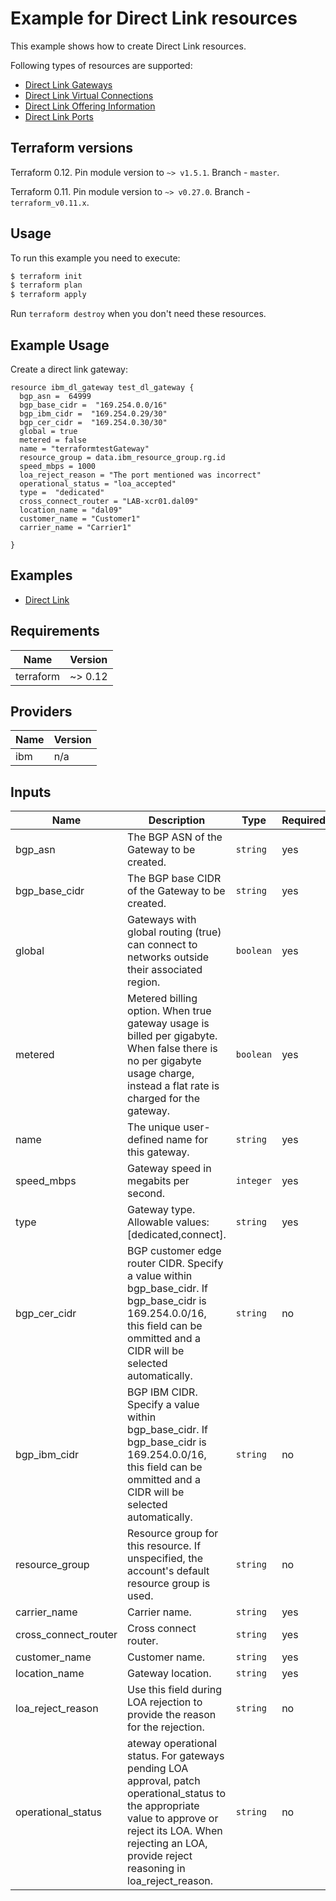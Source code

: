 # Example for Direct Link resources

This example shows how to create Direct Link resources.

Following types of resources are supported:

* [Direct Link Gateways](https://cloud.ibm.com/docs/terraform)
* [Direct Link Virtual Connections](https://cloud.ibm.com/docs/terraform)
* [Direct Link Offering Information](https://cloud.ibm.com/docs/terraform)
* [Direct Link Ports](https://cloud.ibm.com/docs/terraform)


## Terraform versions

Terraform 0.12. Pin module version to `~> v1.5.1`. Branch - `master`.

Terraform 0.11. Pin module version to `~> v0.27.0`. Branch - `terraform_v0.11.x`.

## Usage

To run this example you need to execute:

```bash
$ terraform init
$ terraform plan
$ terraform apply
```

Run `terraform destroy` when you don't need these resources.

## Example Usage

Create a direct link gateway:

```hcl
resource ibm_dl_gateway test_dl_gateway {
  bgp_asn =  64999
  bgp_base_cidr =  "169.254.0.0/16"
  bgp_ibm_cidr =  "169.254.0.29/30"
  bgp_cer_cidr =  "169.254.0.30/30"
  global = true 
  metered = false
  name = "terraformtestGateway"
  resource_group = data.ibm_resource_group.rg.id
  speed_mbps = 1000 
  loa_reject_reason = "The port mentioned was incorrect"
  operational_status = "loa_accepted"
  type =  "dedicated" 
  cross_connect_router = "LAB-xcr01.dal09"
  location_name = "dal09"
  customer_name = "Customer1" 
  carrier_name = "Carrier1"

}   
```

## Examples

* [ Direct Link ](https://github.com/IBM-Cloud/terraform-provider-ibm/tree/master/examples/ibm-direct-link)

<!-- BEGINNING OF PRE-COMMIT-TERRAFORM DOCS HOOK -->
## Requirements

| Name | Version |
|------|---------|
| terraform | ~> 0.12 |

## Providers

| Name | Version |
|------|---------|
| ibm | n/a |

## Inputs

| Name | Description | Type | Required |
|------|-------------|------|---------|
| bgp\_asn | The BGP ASN of the Gateway to be created. | `string` | yes |
| bgp\_base_cidr | The BGP base CIDR of the Gateway to be created. | `string` | yes |
| global | Gateways with global routing (true) can connect to networks outside their associated region. | `boolean` | yes |
| metered | Metered billing option. When true gateway usage is billed per gigabyte. When false there is no per gigabyte usage charge, instead a flat rate is charged for the gateway. | `boolean` | yes |
| name | The unique user-defined name for this gateway. | `string` | yes |
| speed\_mbps | Gateway speed in megabits per second. | `integer` | yes |
| type | Gateway type. Allowable values: [dedicated,connect]. | `string` | yes |
| bgp\_cer_cidr | BGP customer edge router CIDR. Specify a value within bgp_base_cidr. If bgp_base_cidr is 169.254.0.0/16, this field can be ommitted and a CIDR will be selected automatically. | `string` | no |
| bgp\_ibm_cidr | BGP IBM CIDR. Specify a value within bgp_base_cidr. If bgp_base_cidr is 169.254.0.0/16, this field can be ommitted and a CIDR will be selected automatically. | `string` | no |
| resource\_group | Resource group for this resource. If unspecified, the account's default resource group is used.  | `string` | no |
| carrier\_name | Carrier name. | `string` | yes |
| cross\_connect_router | Cross connect router. | `string` | yes |
| customer\_name | Customer name. | `string` | yes |
| location\_name |  Gateway location. | `string` | yes | 
| loa\_reject_reason | Use this field during LOA rejection to provide the reason for the rejection. | `string` | no |
| operational\_status | ateway operational status. For gateways pending LOA approval, patch operational_status to the appropriate value to approve or reject its LOA. When rejecting an LOA, provide reject reasoning in loa_reject_reason. | `string` | no | 


<!-- END OF PRE-COMMIT-TERRAFORM DOCS HOOK -->
